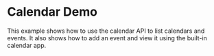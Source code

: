 Calendar Demo
=============

This example shows how to use the calendar API to list calendars and events.
It also shows how to add an event and view it using the built-in calendar app.
